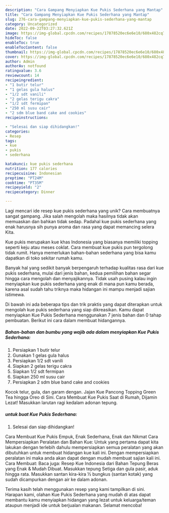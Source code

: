 ```yaml
---
description: "Cara Gampang Menyiapkan Kue Pukis Sederhana yang Mantap"
title: "Cara Gampang Menyiapkan Kue Pukis Sederhana yang Mantap"
slug: 276-cara-gampang-menyiapkan-kue-pukis-sederhana-yang-mantap
category: Uncategorized
date: 2022-09-22T03:27:32.621Z
image: https://img-global.cpcdn.com/recipes/17878520ec6e6e10/680x482cq70/kue-pukis-sederhana-foto-resep-utama.jpg
hideToc: false
enableToc: true
enableTocContent: false
thumbnail: https://img-global.cpcdn.com/recipes/17878520ec6e6e10/680x482cq70/kue-pukis-sederhana-foto-resep-utama.jpg
cover: https://img-global.cpcdn.com/recipes/17878520ec6e6e10/680x482cq70/kue-pukis-sederhana-foto-resep-utama.jpg
author: Admin
authorAv: notfound
ratingvalue: 3.6
reviewcount: 14
recipeingredient:
- "1 butir telur"
- "1 gelas gula halus"
- "1/2 sdt vanili"
- "2 gelas terigu cakra"
- "1/2 sdt fermipan"
- "250 ml susu cair"
- "2 sdm blue band cake and cookies"
recipeinstructions:

- "Selesai dan siap dihidangkan!"
categories:
- Resep
tags:
- kue
- pukis
- sederhana

katakunci: kue pukis sederhana 
nutrition: 177 calories
recipecuisine: Indonesian
preptime: "PT24M"
cooktime: "PT35M"
recipeyield: "2"
recipecategory: Dinner

---
```





Lagi mencari ide resep kue pukis sederhana yang unik? Cara membuatnya sangat gampang. Jika salah mengolah maka hasilnya tidak akan memuaskan dan bahkan tidak sedap. Padahal kue pukis sederhana yang enak harusnya sih punya aroma dan rasa yang dapat memancing selera Kita.





Kue pukis merupakan kue khas Indonesia yang biasanya memiliki topping seperti keju atau meses coklat. Cara membuat kue pukis pun tergolong tidak rumit. Hanya memerlukan bahan-bahan sederhana yang bisa kamu dapatkan di toko sekitar rumah kamu.

Banyak hal yang sedikit banyak berpengaruh terhadap kualitas rasa dari kue pukis sederhana, mulai dari jenis bahan, kedua pemilihan bahan segar hingga cara mengolah dan menyajikannya. Tidak usah pusing kalau ingin menyiapkan kue pukis sederhana yang enak di mana pun kamu berada, karena asal sudah tahu triknya maka hidangan ini mampu menjadi sajian istimewa.






Di bawah ini ada beberapa tips dan trik praktis yang dapat diterapkan untuk mengolah kue pukis sederhana yang siap dikreasikan. Kamu dapat menyiapkan Kue Pukis Sederhana menggunakan 7 jenis bahan dan 0 tahap pembuatan. Berikut ini cara dalam membuat hidangannya.

<!--inarticleads1-->

##### Bahan-bahan dan bumbu yang wajib ada dalam menyiapkan Kue Pukis Sederhana:

1. Persiapkan 1 butir telur
1. Gunakan 1 gelas gula halus
1. Persiapkan 1/2 sdt vanili
1. Siapkan 2 gelas terigu cakra
1. Siapkan 1/2 sdt fermipan
1. Siapkan 250 ml susu cair
1. Persiapkan 2 sdm blue band cake and cookies


Kocok telur, gula, dan garam dengan. Jajan Kue Pancong Topping Green Tea hingga Oreo di Sini. Cara Membuat Kue Pukis Saat di Rumah, Dijamin Lezat! Masukkan larutan ragi kedalam adonan tepung. 

<!--inarticleads2-->

#####  untuk buat Kue Pukis Sederhana:


1. Selesai dan siap dihidangkan!

Cara Membuat Kue Pukis Empuk, Enak Sederhana, Enak dan Nikmat Cara Mempersiapkan Peralatan dan Bahan Kue: Untuk yang pertama dapat kita lakukan dengan terlebih dahulu mempersiapkan semua peralatan yang akan dibutuhkan untuk membuat hidangan kue kali ini. Dengan mempersiapkan peralatan ini maka anda akan dapat dengan mudah membuat sajian kali ini. Cara Membuat: Baca juga: Resep Kue Indonesia dari Bahan Tepung Beras yang Enak &amp; Mudah Dibuat. Masukkan tepung Setiga dan gula pasir, aduk hingga rata. Masukkan santan kira-kira ½ bungkus (santan kotak) yang sudah dicampurkan dengan air ke dalam adonan. 

Terima kasih telah menggunakan resep yang kami tampilkan di sini. Harapan kami, olahan Kue Pukis Sederhana yang mudah di atas dapat membantu kamu menyiapkan hidangan yang lezat untuk keluarga/teman ataupun menjadi ide untuk berjualan makanan. Selamat mencoba!

